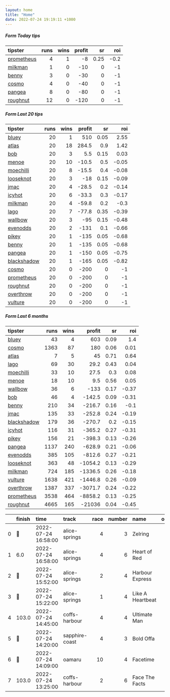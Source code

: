 ```yaml
---   
layout: home  
title: "Home"   
date: 2022-07-24 19:19:11 +1000  
---   
```



##### Form Today tips   

| tipster                                                       |   runs |   wins |   profit |   sr |   roi |
|:--------------------------------------------------------------|-------:|-------:|---------:|-----:|------:|
| [prometheus](https://mrwayneo.github.io/tips/prometheus.html) |      4 |      1 |       -8 | 0.25 |  -0.2 |
| [milkman](https://mrwayneo.github.io/tips/milkman.html)       |      1 |      0 |      -10 | 0    |  -1   |
| [benny](https://mrwayneo.github.io/tips/benny.html)           |      3 |      0 |      -30 | 0    |  -1   |
| [cosmo](https://mrwayneo.github.io/tips/cosmo.html)           |      4 |      0 |      -40 | 0    |  -1   |
| [pangea](https://mrwayneo.github.io/tips/pangea.html)         |      8 |      0 |      -80 | 0    |  -1   |
| [roughnut](https://mrwayneo.github.io/tips/roughnut.html)     |     12 |      0 |     -120 | 0    |  -1   |

##### Form Last 20 tips   

| tipster                                                         |   runs |   wins |   profit |   sr |   roi |
|:----------------------------------------------------------------|-------:|-------:|---------:|-----:|------:|
| [bluey](https://mrwayneo.github.io/tips/bluey.html)             |     20 |      1 |    510   | 0.05 |  2.55 |
| [atlas](https://mrwayneo.github.io/tips/atlas.html)             |     20 |     18 |    284.5 | 0.9  |  1.42 |
| [bob](https://mrwayneo.github.io/tips/bob.html)                 |     20 |      3 |      5.5 | 0.15 |  0.03 |
| [menoe](https://mrwayneo.github.io/tips/menoe.html)             |     20 |     10 |    -10.5 | 0.5  | -0.05 |
| [moechilli](https://mrwayneo.github.io/tips/moechilli.html)     |     20 |      8 |    -15.5 | 0.4  | -0.08 |
| [looseknot](https://mrwayneo.github.io/tips/looseknot.html)     |     20 |      3 |    -18   | 0.15 | -0.09 |
| [jmac](https://mrwayneo.github.io/tips/jmac.html)               |     20 |      4 |    -28.5 | 0.2  | -0.14 |
| [icyhot](https://mrwayneo.github.io/tips/icyhot.html)           |     20 |      6 |    -33.3 | 0.3  | -0.17 |
| [milkman](https://mrwayneo.github.io/tips/milkman.html)         |     20 |      4 |    -59.8 | 0.2  | -0.3  |
| [lago](https://mrwayneo.github.io/tips/lago.html)               |     20 |      7 |    -77.8 | 0.35 | -0.39 |
| [wallbow](https://mrwayneo.github.io/tips/wallbow.html)         |     20 |      3 |    -95   | 0.15 | -0.48 |
| [evenodds](https://mrwayneo.github.io/tips/evenodds.html)       |     20 |      2 |   -131   | 0.1  | -0.66 |
| [pikey](https://mrwayneo.github.io/tips/pikey.html)             |     20 |      1 |   -135   | 0.05 | -0.68 |
| [benny](https://mrwayneo.github.io/tips/benny.html)             |     20 |      1 |   -135   | 0.05 | -0.68 |
| [pangea](https://mrwayneo.github.io/tips/pangea.html)           |     20 |      1 |   -150   | 0.05 | -0.75 |
| [blackshadow](https://mrwayneo.github.io/tips/blackshadow.html) |     20 |      1 |   -165   | 0.05 | -0.82 |
| [cosmo](https://mrwayneo.github.io/tips/cosmo.html)             |     20 |      0 |   -200   | 0    | -1    |
| [prometheus](https://mrwayneo.github.io/tips/prometheus.html)   |     20 |      0 |   -200   | 0    | -1    |
| [roughnut](https://mrwayneo.github.io/tips/roughnut.html)       |     20 |      0 |   -200   | 0    | -1    |
| [overthrow](https://mrwayneo.github.io/tips/overthrow.html)     |     20 |      0 |   -200   | 0    | -1    |
| [vulture](https://mrwayneo.github.io/tips/vulture.html)         |     20 |      0 |   -200   | 0    | -1    |

##### Form Last 6 months   

| tipster                                                         |   runs |   wins |   profit |   sr |   roi |
|:----------------------------------------------------------------|-------:|-------:|---------:|-----:|------:|
| [bluey](https://mrwayneo.github.io/tips/bluey.html)             |     43 |      4 |    603   | 0.09 |  1.4  |
| [cosmo](https://mrwayneo.github.io/tips/cosmo.html)             |   1363 |     87 |    180   | 0.06 |  0.01 |
| [atlas](https://mrwayneo.github.io/tips/atlas.html)             |      7 |      5 |     45   | 0.71 |  0.64 |
| [lago](https://mrwayneo.github.io/tips/lago.html)               |     69 |     30 |     29.2 | 0.43 |  0.04 |
| [moechilli](https://mrwayneo.github.io/tips/moechilli.html)     |     33 |     10 |     27.5 | 0.3  |  0.08 |
| [menoe](https://mrwayneo.github.io/tips/menoe.html)             |     18 |     10 |      9.5 | 0.56 |  0.05 |
| [wallbow](https://mrwayneo.github.io/tips/wallbow.html)         |     36 |      6 |   -133   | 0.17 | -0.37 |
| [bob](https://mrwayneo.github.io/tips/bob.html)                 |     46 |      4 |   -142.5 | 0.09 | -0.31 |
| [benny](https://mrwayneo.github.io/tips/benny.html)             |    210 |     34 |   -216.7 | 0.16 | -0.1  |
| [jmac](https://mrwayneo.github.io/tips/jmac.html)               |    135 |     33 |   -252.8 | 0.24 | -0.19 |
| [blackshadow](https://mrwayneo.github.io/tips/blackshadow.html) |    179 |     36 |   -270.7 | 0.2  | -0.15 |
| [icyhot](https://mrwayneo.github.io/tips/icyhot.html)           |    116 |     31 |   -365.2 | 0.27 | -0.31 |
| [pikey](https://mrwayneo.github.io/tips/pikey.html)             |    156 |     21 |   -398.3 | 0.13 | -0.26 |
| [pangea](https://mrwayneo.github.io/tips/pangea.html)           |   1137 |    240 |   -628.9 | 0.21 | -0.06 |
| [evenodds](https://mrwayneo.github.io/tips/evenodds.html)       |    385 |    105 |   -812.6 | 0.27 | -0.21 |
| [looseknot](https://mrwayneo.github.io/tips/looseknot.html)     |    363 |     48 |  -1054.2 | 0.13 | -0.29 |
| [milkman](https://mrwayneo.github.io/tips/milkman.html)         |    724 |    185 |  -1336.5 | 0.26 | -0.18 |
| [vulture](https://mrwayneo.github.io/tips/vulture.html)         |   1638 |    421 |  -1446.8 | 0.26 | -0.09 |
| [overthrow](https://mrwayneo.github.io/tips/overthrow.html)     |   1387 |    337 |  -3071.7 | 0.24 | -0.22 |
| [prometheus](https://mrwayneo.github.io/tips/prometheus.html)   |   3538 |    464 |  -8858.2 | 0.13 | -0.25 |
| [roughnut](https://mrwayneo.github.io/tips/roughnut.html)       |   4665 |    165 | -21036   | 0.04 | -0.45 |

|    | finish            | time                | track          |   race |   number | name             |   odds | tipster      |
|---:|:------------------|:--------------------|:---------------|-------:|---------:|:-----------------|-------:|:-------------|
|  0 | :3rd_place_medal: | 2022-07-24 16:58:00 | alice-springs  |      4 |        3 | Zelring          |    3.1 | benny,pangea |
|  1 | 6.0               | 2022-07-24 16:58:00 | alice-springs  |      4 |        6 | Heart of Red     |   21   | pangea       |
|  2 | :2nd_place_medal: | 2022-07-24 15:52:00 | alice-springs  |      2 |        4 | Harbour Express  |    3.9 | benny,pangea |
|  3 | :2nd_place_medal: | 2022-07-24 15:22:00 | alice-springs  |      1 |        4 | Like A Heartbeat |    3.5 | pangea       |
|  4 | 103.0             | 2022-07-24 14:45:00 | coffs-harbour  |      4 |        4 | Ultimate Man     |    5.5 | pangea       |
|  5 | :2nd_place_medal: | 2022-07-24 14:20:00 | sapphire-coast |      4 |        3 | Bold Offa        |    5.5 | milkman      |
|  6 | :3rd_place_medal: | 2022-07-24 14:09:00 | oamaru         |     10 |        4 | Facetime         |    4   | benny,pangea |
|  7 | 103.0             | 2022-07-24 13:25:00 | coffs-harbour  |      2 |        6 | Face The Facts   |   41   | cosmo,bob    |
